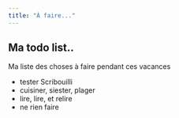 ```yaml
---
title: "À faire..."
---
```

## Ma todo list..

Ma liste des choses à faire pendant ces vacances

- tester Scribouilli
- cuisiner, siester, plager
- lire, lire, et relire
- ne rien faire 